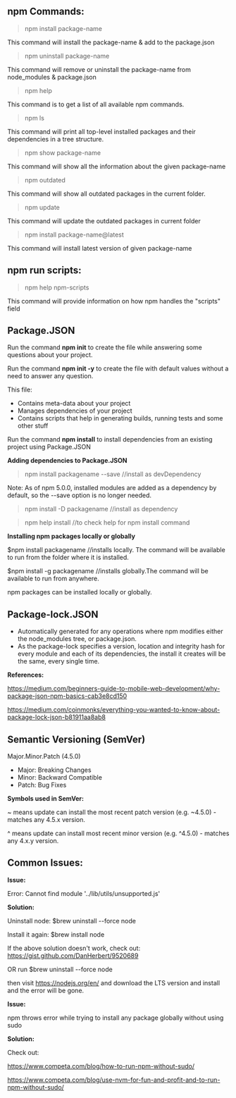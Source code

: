 ## npm Commands:

> npm install package-name 

This command will install the package-name & add to the package.json

> npm uninstall package-name

This command will remove or uninstall the package-name from node_modules & package.json

> npm help

This command is to get a list of all available npm commands.

> npm ls

This command will print all top-level installed packages and their dependencies in a tree structure.

> npm show package-name

This command will show all the information about the given package-name 

> npm outdated

This command will show all outdated packages in the current folder.

> npm update

This command will update the outdated packages in current folder

> npm install package-name@latest

This command will install latest version of given package-name

## npm run scripts:

> npm help npm-scripts

This command will provide information on how npm handles the "scripts" field

## Package.JSON

Run the command **npm init** to create the file while answering some questions about your project.

Run the command **npm init -y** to create the file with default values without a need to answer any question.

This file:

* Contains meta-data about your project
* Manages dependencies of your project
* Contains scripts that help in generating builds, running tests and some other stuff

Run the command **npm install** to install dependencies from an existing project using Package.JSON

**Adding dependencies to Package.JSON**

> npm install packagename --save //install as devDependency

Note: As of npm 5.0.0, installed modules are added as a dependency by default, so the --save option is no longer needed. 

> npm install -D packagename //install as dependency

> npm help install //to check help for npm install command

**Installing npm packages locally or globally**

$npm install packagename //installs locally. The command will be available to run from the folder where it is installed.

$npm install -g packagename //installs globally.The command will be available to run from anywhere.

npm packages can be installed locally or globally.

## Package-lock.JSON

* Automatically generated for any operations where npm modifies either the node_modules tree, or package.json.
* As the package-lock specifies a version, location and integrity hash for every module and each of its dependencies, the install it creates will be the same, every single time. 

**References:**

https://medium.com/beginners-guide-to-mobile-web-development/why-package-json-npm-basics-cab3e8cd150

https://medium.com/coinmonks/everything-you-wanted-to-know-about-package-lock-json-b81911aa8ab8

## Semantic Versioning (SemVer)

Major.Minor.Patch (4.5.0)

* Major: Breaking Changes
* Minor: Backward Compatible
* Patch: Bug Fixes 

**Symbols used in SemVer:**

~ means update can install the most recent patch version (e.g. ~4.5.0) - matches any 4.5.x version.

^ means update can install most recent minor version (e.g. ^4.5.0) - matches any 4.x.y version.

## Common Issues:

**Issue:**

Error: Cannot find module '../lib/utils/unsupported.js'

**Solution:**

Uninstall node: $brew uninstall --force node

Install it again: $brew install node

If the above solution doesn't work, check out: https://gist.github.com/DanHerbert/9520689

OR run $brew uninstall --force node

then visit https://nodejs.org/en/ and download the LTS version and install and the error will be gone.

**Issue:**

npm throws error while trying to install any package globally without using sudo

**Solution:**

Check out: 

https://www.competa.com/blog/how-to-run-npm-without-sudo/

https://www.competa.com/blog/use-nvm-for-fun-and-profit-and-to-run-npm-without-sudo/